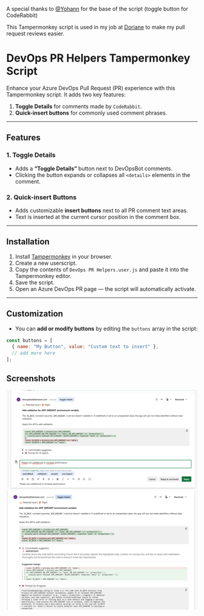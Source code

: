 ﻿A special thanks to [@Yohann](https://github.com/YohannTognetti) for the base of the script (toggle button for CodeRabbit)

This Tampermonkey script is used in my job at [Doriane](https://www.doriane.com/) to make my pull request reviews easier.

# DevOps PR Helpers Tampermonkey Script

Enhance your Azure DevOps Pull Request (PR) experience with this Tampermonkey script. It adds two key features:

1. **Toggle Details** for comments made by `CodeRabbit`.
2. **Quick-insert buttons** for commonly used comment phrases.

---

## Features

### 1. Toggle Details

- Adds a **“Toggle Details”** button next to DevOpsBot comments.
- Clicking the button expands or collapses all `<details>` elements in the comment.

### 2. Quick-insert Buttons

- Adds customizable **insert buttons** next to all PR comment text areas.
- Text is inserted at the current cursor position in the comment box.

---

## Installation

1. Install [Tampermonkey](https://www.tampermonkey.net/) in your browser.
2. Create a new userscript.
3. Copy the contents of `DevOps PR Helpers.user.js` and paste it into the Tampermonkey editor.
4. Save the script.
5. Open an Azure DevOps PR page — the script will automatically activate.

---

## Customization

- You can **add or modify buttons** by editing the `buttons` array in the script:

```javascript
const buttons = [
  { name: "My Button", value: "Custom text to insert" },
  // add more here
];
```

## Screenshots

![alt text](image.png)
![alt text](image-1.png)
